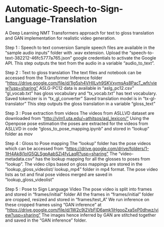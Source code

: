 # Automatic-Speech-to-Sign-Language-Translation
A Deep Learning NMT Transformers approach for text to gloss translation and GAN implementation for realistic video generation.

Step 1 : Speech to text conversion
Sample speech files are available in the “sample audio inputs” folder with .wav extension.
Upload the “speech-to-text-382212-46fc5777a765.json” google credentials to activate the Google API.
This step outputs the text from the audio in a variable “audio_to_text”.

Step 2 : Text to gloss translation
The text files and notebook can be accessed from the Transformer Inference folder “https://drive.google.com/file/d/1lg5sh4VHlILvh9SKVxymsAs8PacT_wfr/view?usp=sharing” 
ASLG-PC12 data is available in “aslg_pc12.csv”
“gl_vocab.txt” has gloss vocabulary and “tx_vocab.txt” has text vocabulary.
Saved tokenizer is in “tx_gl_converter”
Saved translation model is in “tx-gl-translator”
This step outputs the gloss translation in a variable “gloss_text”

Step 3 : Pose extraction from videos
The videos from ASLLVD dataset are downloaded from “http://vlm1.uta.edu/~athitsos/asl_lexicon/”
Using the Openpose pose estimation the poses are extracted for the videos from ASLLVD in code “gloss_to_pose_mapping.ipynb” and stored in “lookup” folder as mov

Step 4 : Gloss to Pose mapping
The “lookup” folder has the pose videos which can be accessed from “https://drive.google.com/drive/folders/1-1lH4Ak8j1olG5QLSgpAabSZj4fyLaqR?usp=sharing”
The “video-metadata.csv” has the lookup mapping for all the glosses to poses from “lookup”.
The video clips based on gloss mappings are stored in the “lookup_gloss_videolist/ lookup_mp4” folder in mp4 format.
The pose video lists as txt and final pose videos merged are saved in “lookup_gloss_videolist”

Step 5 : Pose to Sign Language Video
The pose video is split into frames and stored in “frames/initial” folder
All the frames in “frames/initial” folder are cropped, resized and stored in “frames/test_A” 
We run inference on these cropped frames using “GAN inference” at “https://drive.google.com/file/d/1W2c9i2VbFlD6amk1iHgooZxa5xP0dhwz/view?usp=sharing”
The images hence inferred by GAN are stitched together and saved in the “GAN inference” folder.


